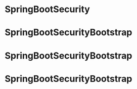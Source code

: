 # SpringBootSecurity
# SpringBootSecurityBootstrap
# SpringBootSecurityBootstrap
# SpringBootSecurityBootstrap
